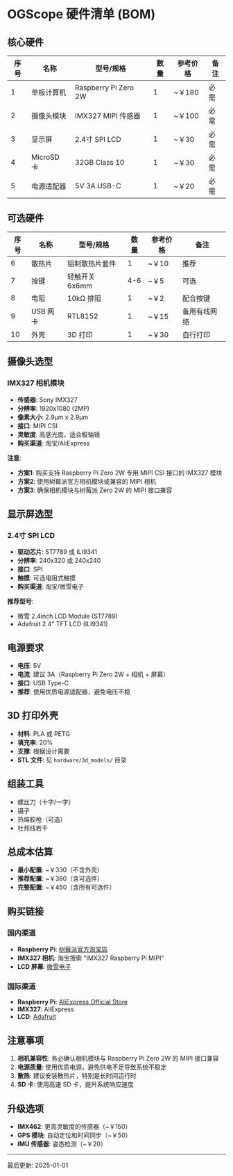 # OGScope 硬件清单 (BOM)

## 核心硬件

| 序号 | 名称 | 型号/规格 | 数量 | 参考价格 | 备注 |
|-----|------|----------|-----|---------|------|
| 1 | 单板计算机 | Raspberry Pi Zero 2W | 1 | ~￥180 | 必需 |
| 2 | 摄像头模块 | IMX327 MIPI 传感器 | 1 | ~￥100 | 必需 |
| 3 | 显示屏 | 2.4寸 SPI LCD | 1 | ~￥30 | 必需 |
| 4 | MicroSD 卡 | 32GB Class 10 | 1 | ~￥30 | 必需 |
| 5 | 电源适配器 | 5V 3A USB-C | 1 | ~￥20 | 必需 |

## 可选硬件

| 序号 | 名称 | 型号/规格 | 数量 | 参考价格 | 备注 |
|-----|------|----------|-----|---------|------|
| 6 | 散热片 | 铝制散热片套件 | 1 | ~￥10 | 推荐 |
| 7 | 按键 | 轻触开关 6x6mm | 4-6 | ~￥5 | 可选 |
| 8 | 电阻 | 10kΩ 排阻 | 1 | ~￥2 | 配合按键 |
| 9 | USB 网卡 | RTL8152 | 1 | ~￥15 | 备用有线网络 |
| 10 | 外壳 | 3D 打印 | 1 | ~￥30 | 自行打印 |

## 摄像头选型

### IMX327 相机模块

- **传感器**: Sony IMX327
- **分辨率**: 1920x1080 (2MP)
- **像素大小**: 2.9μm x 2.9μm
- **接口**: MIPI CSI
- **灵敏度**: 高感光度，适合极轴镜
- **购买渠道**: 淘宝/AliExpress

**注意**: 
- **方案1**: 购买支持 Raspberry Pi Zero 2W 专用 MIPI CSI 接口的 IMX327 模块
- **方案2**: 使用树莓派官方相机模块或兼容的 MIPI 相机
- **方案3**: 确保相机模块与树莓派 Zero 2W 的 MIPI 接口兼容

## 显示屏选型

### 2.4寸 SPI LCD

- **驱动芯片**: ST7789 或 ILI9341
- **分辨率**: 240x320 或 240x240
- **接口**: SPI
- **触摸**: 可选电阻式触摸
- **购买渠道**: 淘宝/微雪电子

**推荐型号**:
- 微雪 2.4inch LCD Module (ST7789)
- Adafruit 2.4" TFT LCD (ILI9341)

## 电源要求

- **电压**: 5V
- **电流**: 建议 3A（Raspberry Pi Zero 2W + 相机 + 屏幕）
- **接口**: USB Type-C
- **推荐**: 使用优质电源适配器，避免电压不稳

## 3D 打印外壳

- **材料**: PLA 或 PETG
- **填充率**: 20%
- **支撑**: 根据设计需要
- **STL 文件**: 见 `hardware/3d_models/` 目录

## 组装工具

- 螺丝刀（十字/一字）
- 镊子
- 热熔胶枪（可选）
- 杜邦线若干

## 总成本估算

- **最小配置**: ~￥330（不含外壳）
- **推荐配置**: ~￥380（含可选件）
- **完整配置**: ~￥450（含所有可选件）

## 购买链接

### 国内渠道

- **Raspberry Pi**: [树莓派官方淘宝店](https://raspberrypi.taobao.com/)
- **IMX327 相机**: 淘宝搜索 "IMX327 Raspberry Pi MIPI"
- **LCD 屏幕**: [微雪电子](https://www.waveshare.net/)

### 国际渠道

- **Raspberry Pi**: [AliExpress Official Store](https://www.aliexpress.com/)
- **IMX327**: AliExpress
- **LCD**: [Adafruit](https://www.adafruit.com/)

## 注意事项

1. **相机兼容性**: 务必确认相机模块与 Raspberry Pi Zero 2W 的 MIPI 接口兼容
2. **电源质量**: 使用优质电源，避免供电不足导致系统不稳定
3. **散热**: 建议安装散热片，特别是长时间运行时
4. **SD 卡**: 使用高速 SD 卡，提升系统响应速度

## 升级选项

- **IMX462**: 更高灵敏度的传感器（~￥150）
- **GPS 模块**: 自动定位和时间同步（~￥50）
- **IMU 传感器**: 姿态检测（~￥20）

---

最后更新: 2025-01-01

